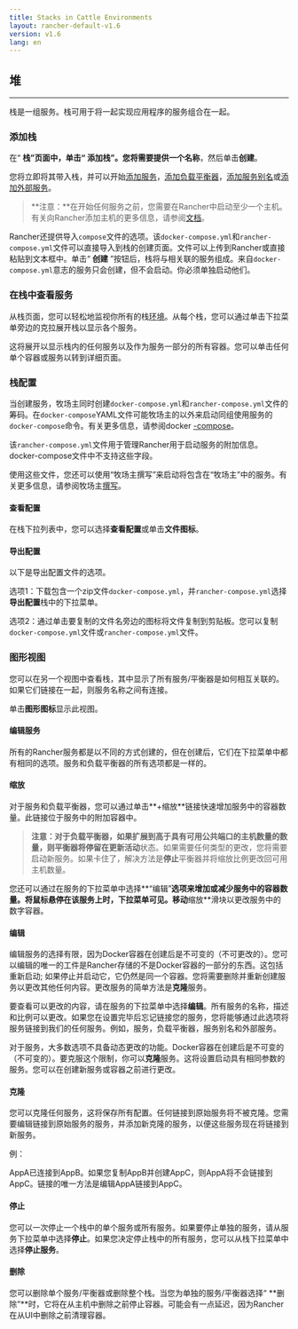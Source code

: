 ```yaml
---
title: Stacks in Cattle Environments
layout: rancher-default-v1.6
version: v1.6
lang: en
---
```


## 堆

------

栈是一组服务。栈可用于将一起实现应用程序的服务组合在一起。

### 添加栈

在“ **栈”**页面中，单击“ **添加栈”**。您将需要提供一个**名称**，然后单击**创建**。

您将立即将其带入栈，并可以开始[添加服务](https://github.com/rancher/rancher.github.io/blob/master/rancher/v1.6/en/cattle/stacks/%7B%7Bsite.baseurl%7D%7D/rancher/%7B%7Bpage.version%7D%7D/%7B%7Bpage.lang%7D%7D/cattle/adding-services)，[添加负载平衡器](https://github.com/rancher/rancher.github.io/blob/master/rancher/v1.6/en/cattle/stacks/%7B%7Bsite.baseurl%7D%7D/rancher/%7B%7Bpage.version%7D%7D/%7B%7Bpage.lang%7D%7D/cattle/adding-load-balancers)，[添加服务别名](https://github.com/rancher/rancher.github.io/blob/master/rancher/v1.6/en/cattle/stacks/%7B%7Bsite.baseurl%7D%7D/rancher/%7B%7Bpage.version%7D%7D/%7B%7Bpage.lang%7D%7D/cattle/adding-service-alias)或[添加外部服务](https://github.com/rancher/rancher.github.io/blob/master/rancher/v1.6/en/cattle/stacks/%7B%7Bsite.baseurl%7D%7D/rancher/%7B%7Bpage.version%7D%7D/%7B%7Bpage.lang%7D%7D/cattle/adding-external-services)。

> **注意：**在开始任何服务之前，您需要在Rancher中启动至少一个主机。有关向Rancher添加主机的更多信息，请参阅[文档](https://github.com/rancher/rancher.github.io/blob/master/rancher/v1.6/en/cattle/stacks/%7B%7Bsite.baseurl%7D%7D/rancher/%7B%7Bpage.version%7D%7D/%7B%7Bpage.lang%7D%7D/hosts)。

Rancher还提供导入`compose`文件的选项。该`docker-compose.yml`和`rancher-compose.yml`文件可以直接导入到栈的创建页面。文件可以上传到Rancher或直接粘贴到文本框中。单击“ **创建** ”按钮后，栈将与相关联的服务组成。来自`docker-compose.yml`意志的服务只会创建，但不会启动。你必须单独启动他们。

### 在栈中查看服务

从栈页面，您可以轻松地监视你所有的栈[环境](https://github.com/rancher/rancher.github.io/blob/master/rancher/v1.6/en/cattle/stacks/%7B%7Bsite.baseurl%7D%7D/rancher/%7B%7Bpage.version%7D%7D/%7B%7Bpage.lang%7D%7D/environments)。从每个栈，您可以通过单击下拉菜单旁边的克拉展开栈以显示各个服务。

这将展开以显示栈内的任何服务以及作为服务一部分的所有容器。您可以单击任何单个容器或服务以转到详细页面。

### 栈配置

当创建服务，牧场主同时创建`docker-compose.yml`和`rancher-compose.yml`文件的筹码。在`docker-compose`YAML文件可能牧场主的以外来启动同组使用服务的`docker-compose`命令。有关更多信息，请参阅docker [-compose](https://docs.docker.com/compose/)。

该`rancher-compose.yml`文件用于管理Rancher用于启动服务的附加信息。docker-compose文件中不支持这些字段。

使用这些文件，您还可以使用“牧场主撰写”来启动将包含在“牧场主”中的服务。有关更多信息，请参阅牧场主[撰写](https://github.com/rancher/rancher.github.io/blob/master/rancher/v1.6/en/cattle/stacks/%7B%7Bsite.baseurl%7D%7D/rancher/%7B%7Bpage.version%7D%7D/%7B%7Bpage.lang%7D%7D/cattle/rancher-compose)。

#### 查看配置

在栈下拉列表中，您可以选择**查看配置**或单击**文件图标**。

#### 导出配置

以下是导出配置文件的选项。

选项1：下载包含一个zip文件`docker-compose.yml`，并`rancher-compose.yml`选择**导出配置**栈中的下拉菜单。

选项2：通过单击要复制的文件名旁边的图标将文件复制到剪贴板。您可以复制`docker-compose.yml`文件或`rancher-compose.yml`文件。

### 图形视图

您可以在另一个视图中查看栈，其中显示了所有服务/平衡器是如何相互关联的。如果它们链接在一起，则服务名称之间有连接。

单击**图形图标**显示此视图。

#### 编辑服务

所有的Rancher服务都是以不同的方式创建的，但在创建后，它们在下拉菜单中都有相同的选项。服务和负载平衡器的所有选项都是一样的。

#### 缩放

对于服务和负载平衡器，您可以通过单击**+缩放**链接快速增加服务中的容器数量。此链接位于服务中的附加容器中。

> **注意：**对于负载平衡器，如果扩展到高于具有可用公共端口的主机数量的数量，则平衡器将停留在**更新活动**状态。如果需要任何类型的更改，您将需要启动新服务。如果卡住了，解决方法是**停止**平衡器并将缩放比例更改回可用主机数量。

您还可以通过在服务的下拉菜单中选择**“编辑”**选项来增加或减少服务中的容器数量。将鼠标悬停在该服务上时，下拉菜单可见。移动**缩放**滑块以更改服务中的数字容器。

#### 编辑

编辑服务的选择有限，因为Docker容器在创建后是不可变的（不可更改的）。您可以编辑的唯一的工件是Rancher存储的不是Docker容器的一部分的东西。这包括重新启动; 如果停止并启动它，它仍然是同一个容器。您将需要删除并重新创建服务以更改其他任何内容。更改服务的简单方法是**克隆**服务。

要查看可以更改的内容，请在服务的下拉菜单中选择**编辑**。所有服务的名称，描述和比例可以更改。如果您在设置完毕后忘记链接您的服务，您将能够通过此选项将服务链接到我们的任何服务。例如，服务，负载平衡器，服务别名和外部服务。

对于服务，大多数选项不具备动态更改的功能。Docker容器在创建后是不可变的（不可变的）。要克服这个限制，你可以**克隆**服务。这将设置启动具有相同参数的服务。您可以在创建新服务或容器之前进行更改。

#### 克隆

您可以克隆任何服务，这将保存所有配置。任何链接到原始服务将不被克隆。您需要编辑链接到原始服务的服务，并添加新克隆的服务，以便这些服务现在将链接到新服务。

例：

AppA已连接到AppB。如果您复制AppB并创建AppC，则AppA将不会链接到AppC。链接的唯一方法是编辑AppA链接到AppC。

#### 停止

您可以一次停止一个栈中的单个服务或所有服务。如果要停止单独的服务，请从服务下拉菜单中选择**停止**。如果您决定停止栈中的所有服务，您可以从栈下拉菜单中选择**停止服务**。

#### 删除

您可以删除单个服务/平衡器或删除整个栈。当您为单独的服务/平衡器选择“ **删除”**时，它将在从主机中删除之前停止容器。可能会有一点延迟，因为Rancher在从UI中删除之前清理容器。